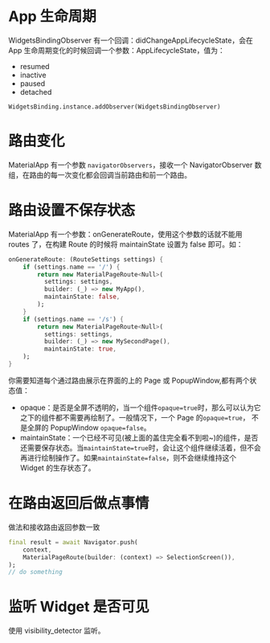 # App 生命周期

WidgetsBindingObserver 有一个回调：didChangeAppLifecycleState，会在 App 生命周期变化的时候回调一个参数：AppLifecycleState，值为：

- resumed
- inactive
- paused
- detached

```
WidgetsBinding.instance.addObserver(WidgetsBindingObserver)
```

# 路由变化

MaterialApp 有一个参数 `navigatorObservers`，接收一个 NavigatorObserver 数组，在路由的每一次变化都会回调当前路由和前一个路由。

# 路由设置不保存状态
MaterialApp 有一个参数：onGenerateRoute，使用这个参数的话就不能用 routes 了，在构建 Route 的时候将 maintainState 设置为 false 即可。如：

```dart
onGenerateRoute: (RouteSettings settings) {  
	if (settings.name == '/') {  
		return new MaterialPageRoute<Null>(  
		  settings: settings,  
		  builder: (_) => new MyApp(),  
		  maintainState: false,  
		);  
	}  
	if (settings.name == '/s') {  
		return new MaterialPageRoute<Null>(  
		  settings: settings,  
		  builder: (_) => new MySecondPage(),  
		  maintainState: true,  
	);  
}
```

你需要知道每个通过路由展示在界面的上的 Page 或 PopupWindow,都有两个状态值：

-   opaque：是否是全屏不透明的，当一个组件`opaque=true`时，那么可以认为它之下的组件都不需要再绘制了。一般情况下，一个 Page 的`opaque=true`， 不是全屏的 PopupWindow `opaque=false`。
-   maintainState：一个已经不可见(被上面的盖住完全看不到啦~)的组件，是否还需要保存状态。当`maintainState=true`时，会让这个组件继续活着，但不会再进行绘制操作了。如果`maintainState=false`，则不会继续维持这个 Widget 的生存状态了。

# 在路由返回后做点事情

做法和接收路由返回参数一致

```dart
final result = await Navigator.push(
	context,
	MaterialPageRoute(builder: (context) => SelectionScreen()),
);
// do something
```

# 监听 Widget 是否可见

使用 visibility_detector 监听。
